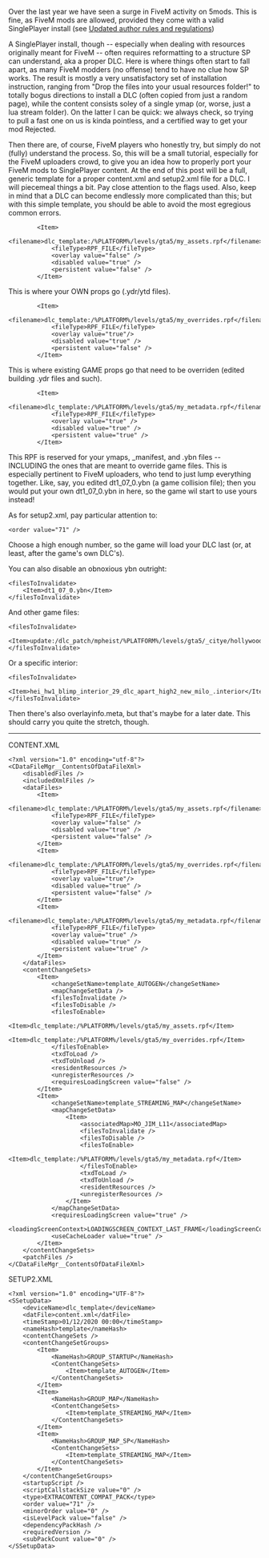 Over the last year we have seen a surge in FiveM activity on 5mods. This is fine, as FiveM mods are allowed, provided they come with a valid SinglePlayer install (see [Updated author rules and regulations](https://forums.gta5-mods.com/topic/23971/updated-author-rules-and-regulations))

A SinglePlayer install, though -- especially when dealing with resources originally meant for FiveM -- often requires reformatting to a structure SP can understand, aka a proper DLC. Here is where things often start to fall apart, as many FiveM modders (no offense) tend to have no clue how SP works. The result is mostly a very unsatisfactory set of installation instruction, ranging from "Drop the files into your usual resources folder!" to totally bogus directions to install a DLC (often copied from just a random page), while the content consists soley of a single ymap (or, worse, just a lua stream folder).  On the latter I can be quick: we always check, so trying to pull a fast one on us is kinda pointless, and a certified way to get your mod Rejected.

Then there are, of course, FiveM players who honestly try, but simply do not (fully) understand the process. So, this will be a small tutorial, especially for the FiveM uploaders crowd, to give you an idea how to properly port your FiveM mods to SinglePlayer content. At the end of this post will be a full, generic template for a proper content.xml and setup2.xml file for a DLC. I will piecemeal things a bit. Pay close attention to the flags used. Also, keep in mind that a DLC can become endlessly more complicated than this; but with this simple template, you should be able to avoid the most egregious common errors.

    		<Item>
    			<filename>dlc_template:/%PLATFORM%/levels/gta5/my_assets.rpf</filename>
    			<fileType>RPF_FILE</fileType>
    			<overlay value="false" />
    			<disabled value="true" />
    			<persistent value="false" />
    		</Item>

This is where your OWN props go (.ydr/ytd files).

    		<Item>
    			<filename>dlc_template:/%PLATFORM%/levels/gta5/my_overrides.rpf</filename>
    			<fileType>RPF_FILE</fileType>
    			<overlay value="true"/>
    			<disabled value="true" />
    			<persistent value="false" />
    		</Item>

This is where existing GAME props go that need to be overriden (edited building .ydr files and such).

    		<Item>
    			<filename>dlc_template:/%PLATFORM%/levels/gta5/my_metadata.rpf</filename>
    			<fileType>RPF_FILE</fileType>
    			<overlay value="true" />
    			<disabled value="true" />
    			<persistent value="true" />
    		</Item>

This RPF is reserved for your ymaps, _manifest, and .ybn files -- INCLUDING the ones that are meant to override game files. This is especially pertinent to FiveM uploaders, who tend to just lump everything together. Like, say, you edited dt1_07_0.ybn (a game collision file); then you would put your own dt1_07_0.ybn in here, so the game wil start to use yours instead!

As for setup2.xml, pay particular attention to:

   	<order value="71" />

Choose a high enough number, so the game will load your DLC last (or, at least, after the game's own DLC's).

You can also disable an obnoxious ybn outright:

    <filesToInvalidate>
        <Item>dt1_07_0.ybn</Item>
    </filesToInvalidate>

And other game files:

    <filesToInvalidate>
        <Item>update:/dlc_patch/mpheist/%PLATFORM%/levels/gta5/_citye/hollywood_01/hollywood_metadata.rpf</Item>
    </filesToInvalidate>

Or a specific interior:

    <filesToInvalidate>
        <Item>hei_hw1_blimp_interior_29_dlc_apart_high2_new_milo_.interior</Item>
    </filesToInvalidate>

Then there's also overlayinfo.meta, but that's maybe for a later date. This should carry you quite the stretch, though.

------
CONTENT.XML

    <?xml version="1.0" encoding="utf-8"?>
    <CDataFileMgr__ContentsOfDataFileXml>
    	<disabledFiles />
    	<includedXmlFiles />
    	<dataFiles>
    		<Item>
    			<filename>dlc_template:/%PLATFORM%/levels/gta5/my_assets.rpf</filename>
    			<fileType>RPF_FILE</fileType>
    			<overlay value="false" />
    			<disabled value="true" />
    			<persistent value="false" />
    		</Item>
    		<Item>
    			<filename>dlc_template:/%PLATFORM%/levels/gta5/my_overrides.rpf</filename>
    			<fileType>RPF_FILE</fileType>
    			<overlay value="true"/>
    			<disabled value="true" />
    			<persistent value="false" />
    		</Item>
    		<Item>
    			<filename>dlc_template:/%PLATFORM%/levels/gta5/my_metadata.rpf</filename>
    			<fileType>RPF_FILE</fileType>
    			<overlay value="true" />
    			<disabled value="true" />
    			<persistent value="true" />
    		</Item>
    	</dataFiles>
    	<contentChangeSets>
    		<Item>
    			<changeSetName>template_AUTOGEN</changeSetName>
    			<mapChangeSetData />
    			<filesToInvalidate />
    			<filesToDisable />
    			<filesToEnable>
    				<Item>dlc_template:/%PLATFORM%/levels/gta5/my_assets.rpf</Item>
    				<Item>dlc_template:/%PLATFORM%/levels/gta5/my_overrides.rpf</Item>
    			</filesToEnable>
    			<txdToLoad />
    			<txdToUnload />
    			<residentResources />
    			<unregisterResources />
    			<requiresLoadingScreen value="false" />
    		</Item>
    		<Item>
    			<changeSetName>template_STREAMING_MAP</changeSetName>
    			<mapChangeSetData>
    				<Item>
    					<associatedMap>MO_JIM_L11</associatedMap>
    					<filesToInvalidate />
    					<filesToDisable />
    					<filesToEnable>
    						<Item>dlc_template:/%PLATFORM%/levels/gta5/my_metadata.rpf</Item>
    					</filesToEnable>
    					<txdToLoad />
    					<txdToUnload />
    					<residentResources />
    					<unregisterResources />
    				</Item>
    			</mapChangeSetData>
    			<requiresLoadingScreen value="true" />
    			<loadingScreenContext>LOADINGSCREEN_CONTEXT_LAST_FRAME</loadingScreenContext>
    			<useCacheLoader value="true" />
    		</Item>
    	</contentChangeSets>
    	<patchFiles />
    </CDataFileMgr__ContentsOfDataFileXml>
    
SETUP2.XML

    <?xml version="1.0" encoding="UTF-8"?>
    <SSetupData>
    	<deviceName>dlc_template</deviceName>
    	<datFile>content.xml</datFile>
    	<timeStamp>01/12/2020 00:00</timeStamp>
    	<nameHash>template</nameHash>
    	<contentChangeSets />
    	<contentChangeSetGroups>
    		<Item>
    			<NameHash>GROUP_STARTUP</NameHash>
    			<ContentChangeSets>
    				<Item>template_AUTOGEN</Item>
    			</ContentChangeSets>
    		</Item>
    		<Item>
    			<NameHash>GROUP_MAP</NameHash>
    			<ContentChangeSets>
    				<Item>template_STREAMING_MAP</Item>
    			</ContentChangeSets>
    		</Item>
    		<Item>
    			<NameHash>GROUP_MAP_SP</NameHash>
    			<ContentChangeSets>
    				<Item>template_STREAMING_MAP</Item>
    			</ContentChangeSets>
    		</Item>
    	</contentChangeSetGroups>
    	<startupScript />
    	<scriptCallstackSize value="0" />
    	<type>EXTRACONTENT_COMPAT_PACK</type>
    	<order value="71" />
    	<minorOrder value="0" />
    	<isLevelPack value="false" />
    	<dependencyPackHash />
    	<requiredVersion />
    	<subPackCount value="0" />
    </SSetupData>